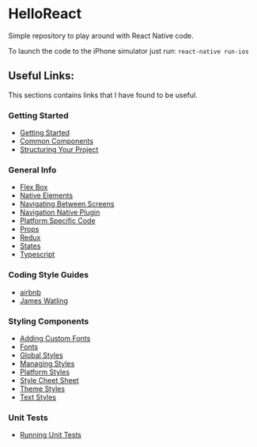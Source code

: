 # HelloReact
Simple repository to play around with React Native code.

To launch the code to the iPhone simulator just run: ```react-native run-ios```

## Useful Links:
This sections contains links that I have found to be useful.

### Getting Started
- [Getting Started](https://facebook.github.io/react-native/docs/getting-started.html)
- [Common Components](https://facebook.github.io/react-native/docs/components-and-apis.html)
- [Structuring Your Project](https://medium.com/the-react-native-log/organizing-a-react-native-project-9514dfadaa0)

### General Info
- [Flex Box](https://facebook.github.io/react-native/docs/flexbox.html)
- [Native Elements](https://github.com/react-native-training/react-native-elements)
- [Navigating Between Screens](https://facebook.github.io/react-native/docs/navigation.html)
- [Navigation Native Plugin](https://wix.github.io/react-native-navigation/#/installation-ios)
- [Platform Specific Code](https://facebook.github.io/react-native/docs/platform-specific-code.html)
- [Props](https://facebook.github.io/react-native/docs/props.html)
- [Redux](http://redux.js.org/index.html)
- [States](https://facebook.github.io/react-native/docs/state.html#content)
- [Typescript](https://raygun.com/blog/react-native-typescript/)

### Coding Style Guides
- [airbnb](https://github.com/airbnb/javascript/tree/master/react)
- [James Watling](https://github.com/JamesWatling/react-native-style-guide)

### Styling Components
- [Adding Custom Fonts](https://medium.com/react-native-training/react-native-custom-fonts-ccc9aacf9e5e)
- [Fonts](https://github.com/react-native-training/react-native-fonts)
- [Global Styles](https://stackoverflow.com/questions/30853178/react-native-global-styles)
- [Managing Styles](https://medium.com/@tommylackemann/managing-styles-in-react-native-3546d3482d73)
- [Platform Styles](https://willowtreeapps.com/ideas/react-native-tips-and-tricks-styling-in-js/)
- [Style Cheet Sheet](https://github.com/vhpoet/react-native-styling-cheat-sheet)
- [Theme Styles](https://medium.com/the-react-native-log/tips-for-styling-your-react-native-apps-3f61608655eb)
- [Text Styles](https://facebook.github.io/react-native/docs/text.html#style)

### Unit Tests
- [Running Unit Tests](https://facebook.github.io/react-native/releases/0.33/docs/testing.html)